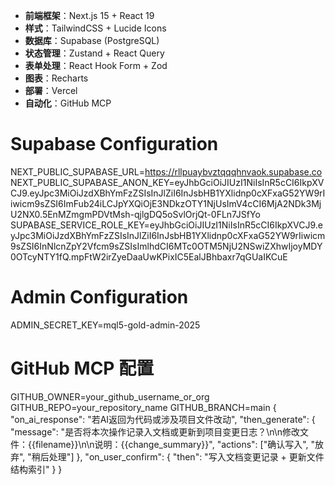 - **前端框架**：Next.js 15 + React 19
- **样式**：TailwindCSS + Lucide Icons
- **数据库**：Supabase (PostgreSQL)
- **状态管理**：Zustand + React Query
- **表单处理**：React Hook Form + Zod
- **图表**：Recharts
- **部署**：Vercel
- **自动化**：GitHub MCP
# Supabase Configuration
NEXT_PUBLIC_SUPABASE_URL=https://rllpuaybvztqqqhnvaok.supabase.co
NEXT_PUBLIC_SUPABASE_ANON_KEY=eyJhbGciOiJIUzI1NiIsInR5cCI6IkpXVCJ9.eyJpc3MiOiJzdXBhYmFzZSIsInJlZiI6InJsbHB1YXlidnp0cXFxaG52YW9rIiwicm9sZSI6ImFub24iLCJpYXQiOjE3NDkzOTY1NjUsImV4cCI6MjA2NDk3MjU2NX0.5EnMZmgmPDVtMsh-qjlgDQ5oSvlOrjQt-0FLn7JSfYo
SUPABASE_SERVICE_ROLE_KEY=eyJhbGciOiJIUzI1NiIsInR5cCI6IkpXVCJ9.eyJpc3MiOiJzdXBhYmFzZSIsInJlZiI6InJsbHB1YXlidnp0cXFxaG52YW9rIiwicm9sZSI6InNlcnZpY2Vfcm9sZSIsImlhdCI6MTc0OTM5NjU2NSwiZXhwIjoyMDY0OTcyNTY1fQ.mpFtW2irZyeDaaUwKPixIC5EalJBhbaxr7qGUaIKCuE

# Admin Configuration
ADMIN_SECRET_KEY=mql5-gold-admin-2025

# GitHub MCP 配置
GITHUB_OWNER=your_github_username_or_org
GITHUB_REPO=your_repository_name
GITHUB_BRANCH=main
{
  "on_ai_response": "若AI返回为代码或涉及项目文件改动",
  "then_generate": {
    "message": "是否将本次操作记录入文档或更新到项目变更日志？\n\n修改文件：{{filename}}\n\n说明：{{change_summary}}",
    "actions": ["确认写入", "放弃", "稍后处理"]
  },
  "on_user_confirm": {
    "then": "写入文档变更记录 + 更新文件结构索引"
  }
}
